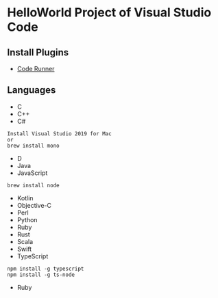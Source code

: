 # HelloWorld Project of Visual Studio Code

## Install Plugins
* [Code Runner](https://marketplace.visualstudio.com/items?itemName=formulahendry.code-runner)

## Languages
* C
* C++
* C#
```
Install Visual Studio 2019 for Mac
or
brew install mono
```
* D
* Java
* JavaScript
```
brew install node
```
* Kotlin
* Objective-C
* Perl
* Python
* Ruby
* Rust
* Scala
* Swift
* TypeScript
```
npm install -g typescript
npm install -g ts-node
```
* Ruby
